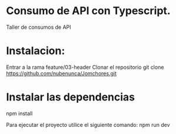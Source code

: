 # Consumo de API con Typescript.

Taller de consumos de API

# Instalacion:

Entrar a la rama feature/03-header
Clonar el repositorio
git clone https://github.com/nubenunca/Jomchores.git

# Instalar las dependencias

npm install

Para ejecutar el proyecto utilice el siguiente comando:
npm run dev
